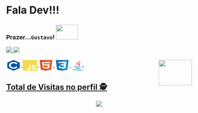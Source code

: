 
 <h1>Fala Dev!!!</h1>
 <h3>Prazer...<code>Gustavo</code>! <img align="center-right" height="40" width="60" src="https://bit.ly/3AKD9yc"></h3>
 
<div>
  <a href="https://github.com/gustaa23-beep">
  <img height="180em" src="https://github-readme-stats.vercel.app/api?username=gustaa23-beep&show_icons=true&theme=omni&include_all_commits=true&count_private=true"/>
  <img height="180em" src="https://github-readme-stats.vercel.app/api/top-langs/?username=gustaa23-beep&layout=compact&langs_count=7&theme=omni"/>
</div>

<div style="display: inline_block"><br>
  <img align="center" height="30" width="40" src="https://raw.githubusercontent.com/devicons/devicon/master/icons/c/c-plain.svg">
  <img align="center" height="30" width="40" src="https://raw.githubusercontent.com/devicons/devicon/master/icons/javascript/javascript-plain.svg">
  <img align="center" height="30" width="40" src="https://raw.githubusercontent.com/devicons/devicon/master/icons/html5/html5-original.svg">
  <img align="center" height="30" width="40" src="https://raw.githubusercontent.com/devicons/devicon/master/icons/css3/css3-original.svg">
  <img align="center" height="30" width="40" src="https://raw.githubusercontent.com/devicons/devicon/master/icons/java/java-original.svg">
  <img align="right" height="70" width="90" src="https://pa1.narvii.com/6687/43f33cb5f536470f2f63db237a32d6566bdc352e_hq.gif">
</div>

##
<p align="center"> 

 ## Total de Visitas no perfil :detective: <br>
 <p align="center"> 
   <img alingn="center" src="https://profile-counter.glitch.me/teteusAraujo/count.svg" />
 </p>

</p>

